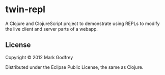 # twin-repl

A Clojure and ClojureScript project to demonstrate using REPLs to modify the live client and server parts of a webapp.

## License

Copyright © 2012 Mark Godfrey

Distributed under the Eclipse Public License, the same as Clojure.
